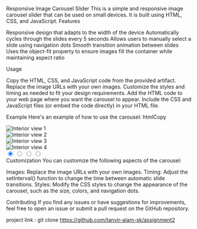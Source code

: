Responsive Image Carousel Slider
This is a simple and responsive image carousel slider that can be used on small devices. It is built using HTML, CSS, and JavaScript.
Features

Responsive design that adapts to the width of the device
Automatically cycles through the slides every 5 seconds
Allows users to manually select a slide using navigation dots
Smooth transition animation between slides
Uses the object-fit property to ensure images fill the container while maintaining aspect ratio

Usage

Copy the HTML, CSS, and JavaScript code from the provided artifact.
Replace the image URLs with your own images.
Customize the styles and timing as needed to fit your design requirements.
Add the HTML code to your web page where you want the carousel to appear.
Include the CSS and JavaScript files (or embed the code directly) in your HTML file.

Example
Here's an example of how to use the carousel:
htmlCopy<div class="gallery-right">
  <div class="gallery-slides">
    <!-- Slide 1 -->
    <div class="gallery-slide active">
      <img src="https://example.com/image1.jpg" alt="Interior view 1">
    </div>
    <!-- Slide 2 -->
    <div class="gallery-slide">
      <img src="https://example.com/image2.jpg" alt="Interior view 2">
    </div>
    <!-- Slide 3 -->
    <div class="gallery-slide">
      <img src="https://example.com/image3.jpg" alt="Interior view 3">
    </div>
    <!-- Slide 4 -->
    <div class="gallery-slide">
      <img src="https://example.com/image4.jpg" alt="Interior view 4">
    </div>
  </div>

  <!-- Navigation Dots (Radio Buttons) -->
  <div class="gallery-slider-nav">
    <input type="radio" name="gallery" id="slide1" checked>
    <label for="slide1"></label>
    <input type="radio" name="gallery" id="slide2">
    <label for="slide2"></label>
    <input type="radio" name="gallery" id="slide3">
    <label for="slide3"></label>
    <input type="radio" name="gallery" id="slide4">
    <label for="slide4"></label>
  </div>
</div>
Customization
You can customize the following aspects of the carousel:

Images: Replace the image URLs with your own images.
Timing: Adjust the setInterval() function to change the time between automatic slide transitions.
Styles: Modify the CSS styles to change the appearance of the carousel, such as the size, colors, and navigation dots.

Contributing
If you find any issues or have suggestions for improvements, feel free to open an issue or submit a pull request on the GitHub repository.

project link : git clone https://github.com/tanvir-alam-sk/assignment2